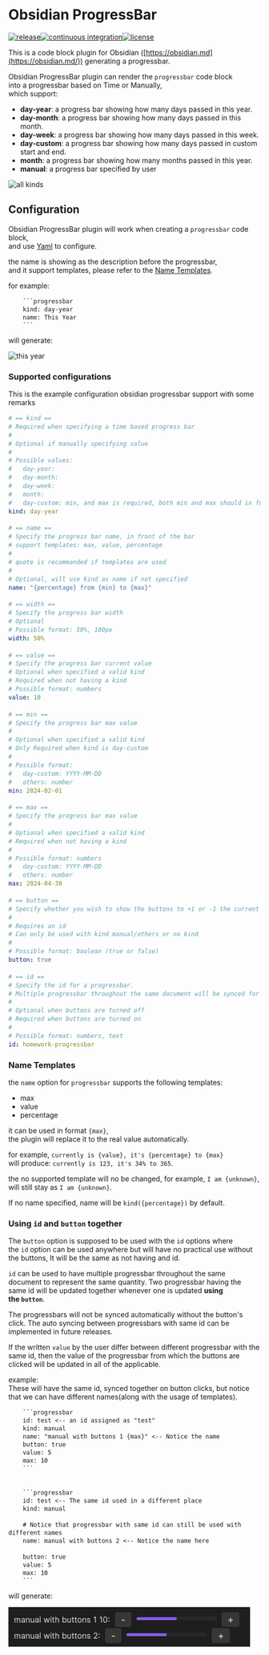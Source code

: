 # Obsidian ProgressBar

[![release](https://img.shields.io/github/v/release/zwpaper/obsidian-progressbar)](https://github.com/zwpaper/obsidian-progressbar/releases/latest)[![continuous integration](https://github.com/zwpaper/obsidian-progressbar/actions/workflows/ci.yml/badge.svg)](https://github.com/zwpaper/obsidian-progressbar/actions/workflows/ci.yml)[![license](https://img.shields.io/badge/License-Apache%202.0-blue.svg)](https://opensource.org/licenses/Apache-2.0)

This is a code block plugin for Obsidian ([https://obsidian.md](https://obsidian.md/)) generating a progressbar.

Obsidian ProgressBar plugin can render the `progressbar` code block  
into a progressbar based on Time or Manually,  
which support:

- **day-year**: a progress bar showing how many days passed in this year.
- **day-month**: a progress bar showing how many days passed in this month.
- **day-week**: a progress bar showing how many days passed in this week.
- **day-custom**: a progress bar showing how many days passed in custom start and end.
- **month**: a progress bar showing how many months passed in this year.
- **manual**: a progress bar specified by user

![all kinds](https://raw.githubusercontent.com/zwpaper/obsidian-progressbar/HEAD/images/all-kinds.jpg)

## Configuration

Obsidian ProgressBar plugin will work when creating a `progressbar` code block,  
and use [Yaml](https://yaml.org/) to configure.

the name is showing as the description before the progressbar,  
and it support templates, please refer to the [Name Templates](app://obsidian.md/index.html#name-templates).

for example:

```
    ```progressbar
    kind: day-year
    name: This Year
    ```
```

will generate:

![this year](https://raw.githubusercontent.com/zwpaper/obsidian-progressbar/HEAD/images/this-year.jpg)

### Supported configurations

This is the example configuration obsidian progressbar support with some remarks

```yaml
# == kind ==
# Required when specifying a time based progress bar
#
# Optional if manually specifying value
#
# Possible values:
#   day-year:
#   day-month:
#   day-week:
#   month:
#   day-custom: min, and max is required, both min and max should in format: YYYY-MM-DD
kind: day-year

# == name ==
# Specify the progress bar name, in front of the bar
# support templates: max, value, percentage
#
# quote is recommanded if templates are used
#
# Optional, will use kind as name if not specified
name: "{percentage} from {min} to {max}"

# == width ==
# Specify the progress bar width
# Optional
# Possible format: 50%, 100px
width: 50%

# == value ==
# Specify the progress bar current value
# Optional when specified a valid kind
# Required when not having a kind
# Possible format: numbers
value: 10

# == min ==
# Specify the progress bar max value
#
# Optional when specified a valid kind
# Only Required when kind is day-custom
#
# Possible format:
#   day-custom: YYYY-MM-DD
#   others: number
min: 2024-02-01

# == max ==
# Specify the progress bar max value
#
# Optional when specified a valid kind
# Required when not having a kind
#
# Possible format: numbers
#   day-custom: YYYY-MM-DD
#   others: number
max: 2024-04-30

# == button ==
# Specify whether you wish to show the buttons to +1 or -1 the current value
#
# Requires an id
# Can only be used with kind manual/others or no kind
#
# Possible format: boolean (true or false)
button: true

# == id ==
# Specify the id for a progressbar. 
# Multiple progressbar throughout the same document will be synced for buttons
#
# Optional when buttons are turned off
# Required when buttons are turned on
#
# Possible format: numbers, text
id: homework-progressbar
```

### Name Templates

the `name` option for `progressbar` supports the following templates:

- max
- value
- percentage

it can be used in format `{max}`,  
the plugin will replace it to the real value automatically.

for example, `currently is {value}, it's {percentage} to {max}`  
will produce: `currently is 123, it's 34% to 365`.

the no supported template will no be changed, for example, `I am {unknown}`,  
will still stay as `I am {unknown}`.

If no name specified, name will be `kind({percentage})` by default.

### Using `id` and `button` together

The `button` option is supposed to be used with the `id` options where the `id` option can be used anywhere but will have no practical use without the buttons, It will be the same as not having and id.

`id` can be used to have multiple progressbar throughout the same document to represent the same quantity. Two progressbar having the same id will be updated together whenever one is updated **using the `button`**.

The progressbars will not be synced automatically without the button's click. The auto syncing between progressbars with same id can be implemented in future releases.

If the written `value` by the user differ between different progressbar with the same id, then the value of the progressbar from which the buttons are clicked will be updated in all of the applicable.

example:  
These will have the same id, synced together on button clicks, but notice that we can have different names(along with the usage of templates).

```
    ```progressbar
    id: test <-- an id assigned as "test"
    kind: manual
    name: "manual with buttons 1 {max}" <-- Notice the name
    button: true
    value: 5
    max: 10
    ```


    ```progressbar
    id: test <-- The same id used in a different place
    kind: manual
    
    # Notice that progressbar with same id can still be used with different names
    name: manual with buttons 2 <-- Notice the name here

    button: true
    value: 5
    max: 10
    ```
```

will generate:

![alt text](https://raw.githubusercontent.com/zwpaper/obsidian-progressbar/HEAD/images/Manual%20with%20buttons.png)
